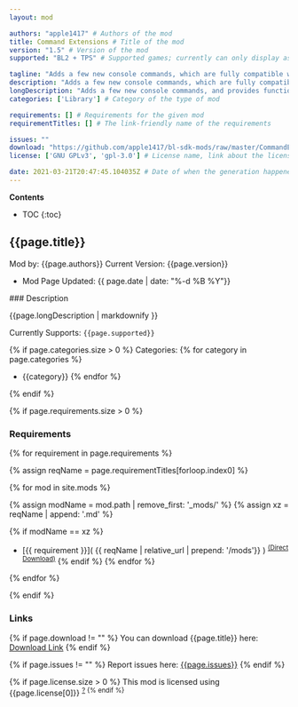 ```yaml
---
layout: mod

authors: "apple1417" # Authors of the mod
title: Command Extensions # Title of the mod
version: "1.5" # Version of the mod
supported: "BL2 + TPS" # Supported games; currently can only display as "BL2", "BL2 + TPS", or "TPS"

tagline: "Adds a few new console commands, which are fully compatible with blcmm files." # A short description of the mod itself.
description: "Adds a few new console commands, which are fully compatible with blcmm files." # This is set in order to keep the SEO proper
longDescription: "Adds a few new console commands, and provides functionality for other mods to do the\nsame. All these commands are fully compatible with blcmm files, you can just put them\nin your mod and have users merge it with other files and enable/disable various\ncategories and it all just keeps working fine.\n\n[See here for info on the builtin commands and how to write mods using them.](https://github.com/apple1417/bl-sdk-mods/blob/master/CommandExtensions/Writing-Mods.md)" # Description of what the mod can do
categories: ['Library'] # Category of the type of mod

requirements: [] # Requirements for the given mod
requirementTitles: [] # The link-friendly name of the requirements

issues: ""
download: "https://github.com/apple1417/bl-sdk-mods/raw/master/CommandExtensions/CommandExtensions.zip"
license: ['GNU GPLv3', 'gpl-3.0'] # License name, link about the license from https://choosealicense.com/

date: 2021-03-21T20:47:45.104035Z # Date of when the generation happened (?)
---
```

**Contents**
* TOC
{:toc}

## {{page.title}}

Mod by: {{page.authors}}
Current Version: {{page.version}}
  - Mod Page Updated: {{ page.date | date: "%-d %B %Y"}}

<p></p>
### Description

{{page.longDescription | markdownify }}

Currently Supports: `{{page.supported}}`

{% if page.categories.size > 0 %}
Categories:
{% for category in page.categories %}
  * {{category}}
{% endfor %}
<p></p>
{% endif %}

{% if page.requirements.size > 0 %}
### Requirements

{% for requirement in page.requirements %}

{% assign reqName = page.requirementTitles[forloop.index0] %}

{% for mod in site.mods %}

{% assign modName = mod.path | remove_first: '_mods/' %}
{% assign xz = reqName | append: '.md' %}

{% if modName == xz %}
* [{{ requirement }}]( {{ reqName | relative_url | prepend: '/mods'}} ) <sup>[(Direct Download)]({{mod.download}})</sup>
{% endif %}
{% endfor %}

{% endfor %}
<p></p>
{% endif %}

### Links

{% if page.download != "" %}
You can download {{page.title}} here: [Download Link]({{page.download}})
{% endif %}

{% if page.issues != "" %}
Report issues here: [{{page.issues}}]({{page.issues}})
{% endif %}

{% if page.license.size > 0 %}
This mod is licensed using {{page.license[0]}} <sup>[?](https://choosealicense.com/licenses/{{page.license[1]}})
{% endif %}